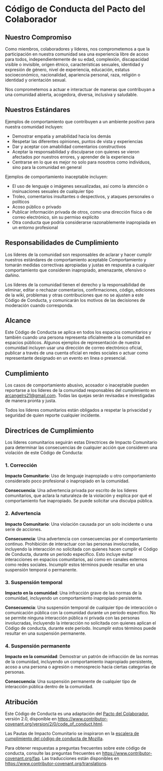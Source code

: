 # Código de Conducta del Pacto del Colaborador

## Nuestro Compromiso

Como miembros, colaboradores y líderes, nos comprometemos a que la participación en nuestra comunidad sea una experiencia libre de acoso para todos, independientemente de su edad, complexión, discapacidad visible o invisible, origen étnico, características sexuales, identidad y expresión de género, nivel de experiencia, educación, estatus socioeconómico, nacionalidad, apariencia personal, raza, religión o identidad y orientación sexual.

Nos comprometemos a actuar e interactuar de maneras que contribuyan a una comunidad abierta, acogedora, diversa, inclusiva y saludable.

## Nuestros Estándares

Ejemplos de comportamiento que contribuyen a un ambiente positivo para nuestra comunidad incluyen:

* Demostrar empatía y amabilidad hacia los demás
* Respetar las diferentes opiniones, puntos de vista y experiencias
* Dar y aceptar con amabilidad comentarios constructivos
* Aceptar la responsabilidad y disculparse con quienes se vieron afectados por nuestros errores, y aprender de la experiencia
* Centrarse en lo que es mejor no solo para nosotros como individuos, sino para la comunidad en general

Ejemplos de comportamiento inaceptable incluyen:

* El uso de lenguaje o imágenes sexualizadas, así como la atención o insinuaciones sexuales de cualquier tipo
* Troleo, comentarios insultantes o despectivos, y ataques personales o políticos
* Acoso público o privado
* Publicar información privada de otros, como una dirección física o de correo electrónico, sin su permiso explícito
* Otra conducta que podría considerarse razonablemente inapropiada en un entorno profesional

## Responsabilidades de Cumplimiento

Los líderes de la comunidad son responsables de aclarar y hacer cumplir nuestros estándares de comportamiento aceptable Comportamiento y tomarán medidas correctivas apropiadas y justas en respuesta a cualquier comportamiento que consideren inapropiado, amenazante, ofensivo o dañino.

Los líderes de la comunidad tienen el derecho y la responsabilidad de eliminar, editar o rechazar comentarios, confirmaciones, código, ediciones de la wiki, problemas y otras contribuciones que no se ajusten a este Código de Conducta, y comunicarán los motivos de las decisiones de moderación cuando corresponda.

## Alcance

Este Código de Conducta se aplica en todos los espacios comunitarios y también cuando una persona representa oficialmente a la comunidad en espacios públicos.
Algunos ejemplos de representación de nuestra comunidad incluyen usar una dirección de correo electrónico oficial, publicar a través de una cuenta oficial en redes sociales o actuar como representante designado en un evento en línea o presencial.

## Cumplimiento

Los casos de comportamiento abusivo, acosador o inaceptable pueden reportarse a los líderes de la comunidad responsables del cumplimiento en arcangelrs21@gmail.com.
Todas las quejas serán revisadas e investigadas de manera pronta y justa.

Todos los líderes comunitarios están obligados a respetar la privacidad y seguridad de quien reporte cualquier incidente.

## Directrices de Cumplimiento

Los líderes comunitarios seguirán estas Directrices de Impacto Comunitario para determinar las consecuencias de cualquier acción que consideren una violación de este Código de Conducta:

### 1. Corrección

**Impacto Comunitario**: Uso de lenguaje inapropiado u otro comportamiento considerado poco profesional o inapropiado en la comunidad.

**Consecuencia**: Una advertencia privada por escrito de los líderes comunitarios, que aclara la naturaleza de la violación y explica por qué el comportamiento fue inapropiado. Se puede solicitar una disculpa pública.

### 2. Advertencia

**Impacto Comunitario**: Una violación causada por un solo incidente o una serie de acciones.

**Consecuencia**: Una advertencia con consecuencias por el comportamiento continuo. Prohibición de interactuar con las personas involucradas, incluyendo la interacción no solicitada con quienes hacen cumplir el Código de Conducta, durante un período específico. Esto incluye evitar interacciones en espacios comunitarios, así como en canales externos como redes sociales. Incumplir estos términos puede resultar en una suspensión temporal o permanente.

### 3. Suspensión temporal

**Impacto en la comunidad**: Una infracción grave de las normas de la comunidad, incluyendo un comportamiento inapropiado persistente.

**Consecuencia**: Una suspensión temporal de cualquier tipo de interacción o comunicación pública con la comunidad durante un período específico. No se permite ninguna interacción pública ni privada con las personas involucradas, incluyendo la interacción no solicitada con quienes aplican el Código de conducta, durante este período.
Incumplir estos términos puede resultar en una suspensión permanente.

### 4. Suspensión permanente

**Impacto en la comunidad**: Demostrar un patrón de infracción de las normas de la comunidad, incluyendo un comportamiento inapropiado persistente, acoso a una persona o agresión o menosprecio hacia ciertas categorías de personas.

**Consecuencia**: Una suspensión permanente de cualquier tipo de interacción pública dentro de la comunidad.

## Atribución

Este Código de Conducta es una adaptación del [Pacto del Colaborador][página principal], versión 2.0, disponible en
https://www.contributor-covenant.org/version/2/0/code_of_conduct.html.

Las Pautas de Impacto Comunitario se inspiraron en la [escalera de cumplimiento del código de conducta de Mozilla](https://github.com/mozilla/diversity).

[página principal]: https://www.contributor-covenant.org

Para obtener respuestas a preguntas frecuentes sobre este código de conducta, consulte las preguntas frecuentes en
https://www.contributor-covenant.org/faq. Las traducciones están disponibles en
https://www.contributor-covenant.org/translations.
